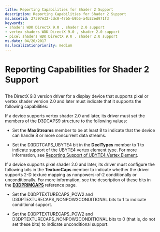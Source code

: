 ```yaml
---
title: Reporting Capabilities for Shader 2 Support
description: Reporting Capabilities for Shader 2 Support
ms.assetid: 27397e32-cdc0-47b5-b9b5-a4b22ed971f3
keywords:
- shaders WDK DirectX 9.0 , shader 2.0 support
- vertex shaders WDK DirectX 9.0 , shader 2.0 support
- pixel shaders WDK DirectX 9.0 , shader 2.0 support
ms.date: 04/20/2017
ms.localizationpriority: medium
---
```


# Reporting Capabilities for Shader 2 Support


## <span id="ddk_reporting_capabilities_for_shader_2_support_gg"></span><span id="DDK_REPORTING_CAPABILITIES_FOR_SHADER_2_SUPPORT_GG"></span>


The DirectX 9.0 version driver for a display device that supports pixel or vertex shader version 2.0 and later must indicate that it supports the following capabilities:

If a device supports vertex shader 2.0 and later, its driver must set the members of the D3DCAPS9 structure to the following values:

-   Set the **MaxStreams** member to be at least 8 to indicate that the device can handle 8 or more concurrent data streams.

-   Set the D3DDTCAPS\_UBYTE4 bit in the **DeclTypes** member to 1 to indicate support of the UBYTE4 vertex element type. For more information, see [Reporting Support of UBYTE4 Vertex Element](reporting-support-of-ubyte4-vertex-element.md).

If a device supports pixel shader 2.0 and later, its driver must configure the following bits in the **TextureCaps** member to indicate whether the driver supports 2-D texture mapping as nonpowers-of-2 conditionally or unconditionally. For more information, see the description of these bits in the [**D3DPRIMCAPS**](https://docs.microsoft.com/windows-hardware/drivers/ddi/d3dcaps/ns-d3dcaps-_d3dprimcaps) reference page.

-   Set the D3DPTEXTURECAPS\_POW2 and D3DPTEXTURECAPS\_NONPOW2CONDITIONAL bits to 1 to indicate conditional support.

-   Set the D3DPTEXTURECAPS\_POW2 and D3DPTEXTURECAPS\_NONPOW2CONDITIONAL bits to 0 (that is, do not set these bits) to indicate unconditional support.

 

 





